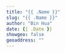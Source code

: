 ```yaml
---
title: "{{ .Name }}"
slug: "{{ .Name }}"
author: "Bin Hua"
date: {{ .Date }}
showgeo: false
geoaddress: ""
---
```


